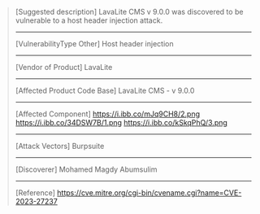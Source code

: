 > [Suggested description]
> LavaLite CMS v 9.0.0 was discovered to be vulnerable to a host header
> injection attack.
> 
> ------------------------------------------
> 
> [VulnerabilityType Other]
> Host header injection
> 
> ------------------------------------------
> 
> [Vendor of Product]
> LavaLite
> 
> ------------------------------------------
> 
> [Affected Product Code Base]
> LavaLite CMS - v 9.0.0
> 
> ------------------------------------------
> 
> [Affected Component]
> https://i.ibb.co/mJq9CH8/2.png
> https://i.ibb.co/34DSW7B/1.png
> https://i.ibb.co/kSkqPhQ/3.png
> 
> ------------------------------------------
> 
> [Attack Vectors]
> Burpsuite
> 
> ------------------------------------------
> 
> [Discoverer]
> Mohamed Magdy Abumsulim
> 
> ------------------------------------------
> 
> [Reference]
https://cve.mitre.org/cgi-bin/cvename.cgi?name=CVE-2023-27237

